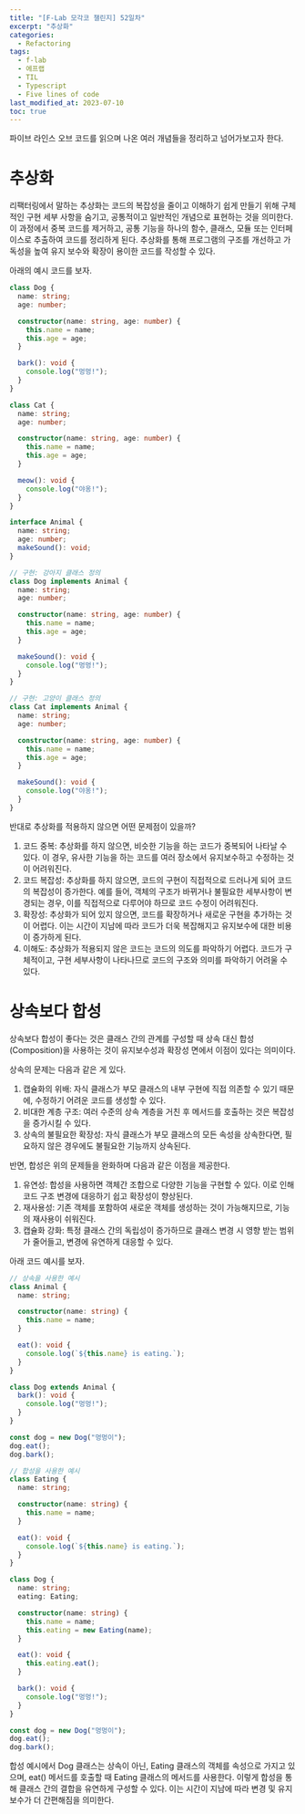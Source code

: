 ```yaml
---
title: "[F-Lab 모각코 챌린지] 52일차"
excerpt: "추상화"
categories:
  - Refactoring
tags:
  - f-lab
  - 에프랩
  - TIL
  - Typescript
  - Five lines of code
last_modified_at: 2023-07-10
toc: true
---
```


파이브 라인스 오브 코드를 읽으며 나온 여러 개념들을 정리하고 넘어가보고자 한다.

# 추상화

리팩터링에서 말하는 추상화는 코드의 복잡성을 줄이고 이해하기 쉽게 만들기 위해 구체적인 구현 세부 사항을 숨기고, 공통적이고 일반적인 개념으로 표현하는 것을 의미한다. 이 과정에서 중복 코드를 제거하고, 공통 기능을 하나의 함수, 클래스, 모듈 또는 인터페이스로 추출하여 코드를 정리하게 된다. 추상화를 통해 프로그램의 구조를 개선하고 가독성을 높여 유지 보수와 확장이 용이한 코드를 작성할 수 있다.

아래의 예시 코드를 보자.

```typescript
class Dog {
  name: string;
  age: number;

  constructor(name: string, age: number) {
    this.name = name;
    this.age = age;
  }

  bark(): void {
    console.log("멍멍!");
  }
}

class Cat {
  name: string;
  age: number;

  constructor(name: string, age: number) {
    this.name = name;
    this.age = age;
  }

  meow(): void {
    console.log("야옹!");
  }
}
```

```typescript
interface Animal {
  name: string;
  age: number;
  makeSound(): void;
}

// 구현: 강아지 클래스 정의
class Dog implements Animal {
  name: string;
  age: number;

  constructor(name: string, age: number) {
    this.name = name;
    this.age = age;
  }

  makeSound(): void {
    console.log("멍멍!");
  }
}

// 구현: 고양이 클래스 정의
class Cat implements Animal {
  name: string;
  age: number;

  constructor(name: string, age: number) {
    this.name = name;
    this.age = age;
  }

  makeSound(): void {
    console.log("야옹!");
  }
}
```

반대로 추상화를 적용하지 않으면 어떤 문제점이 있을까?

1. 코드 중복: 추상화를 하지 않으면, 비슷한 기능을 하는 코드가 중복되어 나타날 수 있다. 이 경우, 유사한 기능을 하는 코드를 여러 장소에서 유지보수하고 수정하는 것이 어려워진다.
2. 코드 복잡성: 추상화를 하지 않으면, 코드의 구현이 직접적으로 드러나게 되어 코드의 복잡성이 증가한다. 예를 들어, 객체의 구조가 바뀌거나 불필요한 세부사항이 변경되는 경우, 이를 직접적으로 다루어야 하므로 코드 수정이 어려워진다.
3. 확장성: 추상화가 되어 있지 않으면, 코드를 확장하거나 새로운 구현을 추가하는 것이 어렵다. 이는 시간이 지남에 따라 코드가 더욱 복잡해지고 유지보수에 대한 비용이 증가하게 된다.
4. 이해도: 추상화가 적용되지 않은 코드는 코드의 의도를 파악하기 어렵다. 코드가 구체적이고, 구현 세부사항이 나타나므로 코드의 구조와 의미를 파악하기 어려울 수 있다.

# 상속보다 합성

상속보다 합성이 좋다는 것은 클래스 간의 관계를 구성할 때 상속 대신 합성(Composition)을 사용하는 것이 유지보수성과 확장성 면에서 이점이 있다는 의미이다.

상속의 문제는 다음과 같은 게 있다.

1. 캡슐화의 위배: 자식 클래스가 부모 클래스의 내부 구현에 직접 의존할 수 있기 때문에, 수정하기 어려운 코드를 생성할 수 있다.
2. 비대한 계층 구조: 여러 수준의 상속 계층을 거친 후 메서드를 호출하는 것은 복잡성을 증가시킬 수 있다.
3. 상속의 불필요한 확장성: 자식 클래스가 부모 클래스의 모든 속성을 상속한다면, 필요하지 않은 경우에도 불필요한 기능까지 상속된다.

반면, 합성은 위의 문제들을 완화하며 다음과 같은 이점을 제공한다.

1. 유연성: 합성을 사용하면 객체간 조합으로 다양한 기능을 구현할 수 있다. 이로 인해 코드 구조 변경에 대응하기 쉽고 확장성이 향상된다.
2. 재사용성: 기존 객체를 포함하여 새로운 객체를 생성하는 것이 가능해지므로, 기능의 재사용이 쉬워진다.
3. 캡슐화 강화: 특정 클래스 간의 독립성이 증가하므로 클래스 변경 시 영향 받는 범위가 줄어들고, 변경에 유연하게 대응할 수 있다.

아래 코드 예시를 보자.

```typescript
// 상속을 사용한 예시
class Animal {
  name: string;

  constructor(name: string) {
    this.name = name;
  }

  eat(): void {
    console.log(`${this.name} is eating.`);
  }
}

class Dog extends Animal {
  bark(): void {
    console.log("멍멍!");
  }
}

const dog = new Dog("멍멍이");
dog.eat();
dog.bark();
```

```typescript
// 합성을 사용한 예시
class Eating {
  name: string;

  constructor(name: string) {
    this.name = name;
  }

  eat(): void {
    console.log(`${this.name} is eating.`);
  }
}

class Dog {
  name: string;
  eating: Eating;

  constructor(name: string) {
    this.name = name;
    this.eating = new Eating(name);
  }

  eat(): void {
    this.eating.eat();
  }

  bark(): void {
    console.log("멍멍!");
  }
}

const dog = new Dog("멍멍이");
dog.eat();
dog.bark();
```

합성 예시에서 Dog 클래스는 상속이 아닌, Eating 클래스의 객체를 속성으로 가지고 있으며, eat() 메서드를 호출할 때 Eating 클래스의 메서드를 사용한다. 이렇게 합성을 통해 클래스 간의 결합을 유연하게 구성할 수 있다. 이는 시간이 지남에 따라 변경 및 유지보수가 더 간편해짐을 의미한다.
